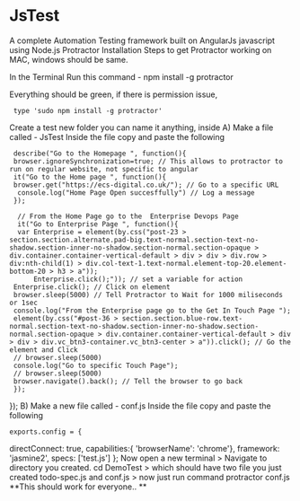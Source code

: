 # JsTest
A complete Automation Testing framework built on AngularJs javascript using Node.js
Protractor Installation
Steps to get Protractor working on MAC, windows should be same.

In the Terminal
Run this command - npm install -g protractor

Everything should be green, if there is permission issue,

     type 'sudo npm install -g protractor'
Create a test new folder you can name it anything, inside
A) Make a file called - JsTest Inside the file copy and paste the following

     describe("Go to the Homepage ", function(){
     browser.ignoreSynchronization=true; // This allows to protractor to run on regular website, not specific to angular 
     it("Go to the Home page ", function(){
     browser.get("https://ecs-digital.co.uk/"); // Go to a specific URL
      console.log("Home Page Open succesffully") // Log a message
     });

      // From the Home Page go to the  Enterprise Devops Page 
      it("Go to Enterprise Page ", function(){
      var Enterprise = element(by.css("post-23 > section.section.alternate.pad-big.text-normal.section-text-no-shadow.section-inner-no-shadow.section-normal.section-opaque > div.container.container-vertical-default > div > div > div.row > div:nth-child(1) > div.col-text-1.text-normal.element-top-20.element-bottom-20 > h3 > a"));
		  Enterprise.click();")); // set a variable for action
     Enterprise.click(); // Click on element
     browser.sleep(5000) // Tell Protractor to Wait for 1000 miliseconds or 1sec
     console.log("From the Enterprise page go to the Get In Touch Page "); 
     element(by.css("#post-36 > section.section.blue-row.text-normal.section-text-no-shadow.section-inner-no-shadow.section-normal.section-opaque > div.container.container-vertical-default > div > div > div.vc_btn3-container.vc_btn3-center > a")).click(); // Go the element and Click
     // browser.sleep(5000)
     console.log("Go to specific Touch Page");
     // browser.sleep(5000)
     browser.navigate().back(); // Tell the browser to go back 
     });
   });
B) Make a new file called - conf.js Inside the file copy and paste the following

    exports.config = {
   directConnect: true,
   capabilities:{
   'browserName': 'chrome'},
   framework: 'jasmine2',
   specs: ['test.js']
   };
Now open a new terminal > Navigate to directory you created. cd DemoTest > which should have two file you just created todo-spec.js and conf.js > now just run command protractor conf.js
**This should work for everyone.. **
